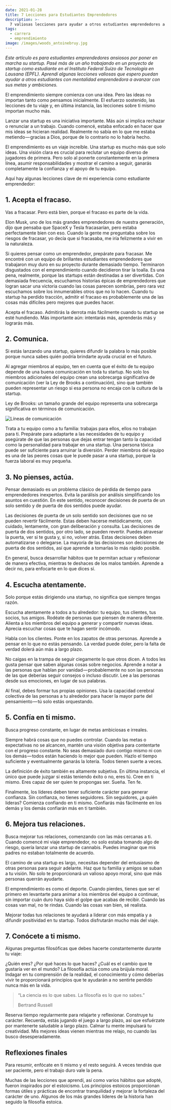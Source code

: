 ```yaml
---
date: 2021-01-28
title: 7 Lecciones para Estudiantes Emprendedores
description: >-
  7 valiosas lecciones para ayudar a otros estudiantes emprendedores a avanzar con sus metas y ambiciones.
tags:
  - carrera
  - emprendimiento
image: /images/woods_antoinebruy.jpg
---
```


*Este artículo es para estudiantes emprendedores ansiosos por poner en marcha su startup. Pasé más de un año trabajando en un proyecto de startup como estudiante en el Instituto Federal Suizo de Tecnología en Lausana (EPFL). Aprendí algunas lecciones valiosas que espero puedan ayudar a otros estudiantes con mentalidad emprendedora a avanzar con sus metas y ambiciones.*

El emprendimiento siempre comienza con una idea. Pero las ideas no importan tanto como pensamos inicialmente. El esfuerzo sostenido, las lecciones de tu viaje y, en última instancia, las lecciones sobre ti mismo importan mucho más.

Lanzar una startup es una iniciativa importante. Más aún si implica rechazar o renunciar a un trabajo. Cuando comencé, estaba enfocado en hacer que mis ideas se hicieran realidad. Realmente no sabía en lo que me estaba metiendo — gracias a Dios, porque de lo contrario no lo habría hecho.

El emprendimiento es un viaje increíble. Una startup es mucho más que solo ideas. Una visión clara es crucial para reclutar un equipo diverso de jugadores de primera. Pero solo al ponerte constantemente en la primera línea, asumir responsabilidades y mostrar el camino a seguir, ganarás completamente la confianza y el apoyo de tu equipo.

Aquí hay algunas lecciones clave de mi experiencia como estudiante emprendedor:

## 1. Acepta el fracaso.
Vas a fracasar. Pero está bien, porque el fracaso es parte de la vida.

Elon Musk, uno de los más grandes emprendedores de nuestra generación, dijo que pensaba que SpaceX y Tesla fracasarían, pero estaba perfectamente bien con eso. Cuando la gente me preguntaba sobre los riesgos de fracasar, yo decía que si fracasaba, me iría felizmente a vivir en la naturaleza.

Si quieres pensar como un emprendedor, prepárate para fracasar. Me encontré con un equipo de brillantes estudiantes emprendedores que trabajaron muy duro en su proyecto durante demasiado tiempo. Terminaron disgustados con el emprendimiento cuando decidieron tirar la toalla. Es una pena, realmente, porque las startups están destinadas a ser divertidas. Con demasiada frecuencia, escuchamos historias épicas de emprendedores que logran sacar una victoria cuando las cosas parecen sombrías, pero rara vez escuchamos sobre los innumerables otros que no lo hacen. Cuando tu startup ha perdido tracción, admitir el fracaso es probablemente una de las cosas más difíciles pero mejores que puedes hacer.

Acepta el fracaso. Admitirás la derrota más fácilmente cuando tu startup se esté hundiendo. Más importante aún: intentarás más, aprenderás más y lograrás más.

## 2. Comunica.
Si estás lanzando una startup, quieres difundir la palabra lo más posible porque nunca sabes quién podría brindarte ayuda crucial en el futuro.

Al agregar miembros al equipo, ten en cuenta que el éxito de tu equipo depende de una buena comunicación en toda tu startup. No solo los miembros adicionales del equipo crean una sobrecarga significativa de comunicación (ver la Ley de Brooks a continuación), sino que también pueden representar un riesgo si esa persona no encaja con la cultura de la startup.

Ley de Brooks: un tamaño grande del equipo representa una sobrecarga significativa en términos de comunicación.

![Líneas de comunicación](https://miro.medium.com/max/1400/1*pLdfse5oA5nJOEjemvmgig.webp)

Trata a tu equipo como a tu familia: trabajas para ellos, ellos no trabajan para ti. Prepárate para adaptarte a las necesidades de tu equipo y asegúrate de que las personas que dejas entrar tengan tanto la capacidad como la personalidad para trabajar en una startup. Una persona tóxica puede ser suficiente para arruinar la diversión. Perder miembros del equipo es una de las peores cosas que le puede pasar a una startup, porque la fuerza laboral es muy pequeña.

## 3. No pienses, actúa.
Pensar demasiado es un problema clásico de pérdida de tiempo para emprendedores inexpertos. Evita la parálisis por análisis simplificando los asuntos en cuestión. En este sentido, reconocer decisiones de puerta de un solo sentido y de puerta de dos sentidos puede ayudar.

Las decisiones de puerta de un solo sentido son decisiones que no se pueden revertir fácilmente. Estas deben hacerse metódicamente, con cuidado, lentamente, con gran deliberación y consulta. Las decisiones de puerta de dos sentidos, por otro lado, se pueden revertir. Puedes atravesar la puerta, ver si te gusta y, si no, volver atrás. Estas decisiones deben automatizarse o delegarse. La mayoría de las decisiones son decisiones de puerta de dos sentidos, así que aprende a tomarlas lo más rápido posible.

En general, busca desarrollar hábitos que te permitan actuar y reflexionar de manera efectiva, mientras te deshaces de los malos también. Aprende a decir no, para enfocarte en lo que dices sí.

## 4. Escucha atentamente.
Solo porque estás dirigiendo una startup, no significa que siempre tengas razón.

Escucha atentamente a todos a tu alrededor: tu equipo, tus clientes, tus socios, tus amigos. Rodéate de personas que piensen de manera diferente. Alienta a los miembros del equipo a generar y compartir nuevas ideas. Aprecia escuchar cosas que te hagan sentir incómodo.

Habla con los clientes. Ponte en los zapatos de otras personas. Aprende a pensar en lo que no estás pensando. La verdad puede doler, pero la falta de verdad dolerá aún más a largo plazo.

No caigas en la trampa de seguir ciegamente lo que otros dicen. A todos les gusta pensar que saben algunas cosas sobre negocios. Aprende a notar a las personas que hablan por vanidad — probablemente no son las personas de las que deberías seguir consejos o incluso discutir. Lee a las personas desde sus emociones, en lugar de sus palabras.

Al final, debes formar tus propias opiniones. Usa la capacidad cerebral colectiva de las personas a tu alrededor para hacer la mayor parte del pensamiento — tú solo estás orquestando.

## 5. Confía en ti mismo.
Busca progreso constante, en lugar de metas ambiciosas e irreales.

Siempre habrá cosas que no puedes controlar. Cuando las metas o expectativas no se alcancen, mantén una visión objetiva para contentarte con el progreso constante. No seas demasiado duro contigo mismo ni con los demás — todos están haciendo lo mejor que pueden. Hazlo el tiempo suficiente y eventualmente ganarás la lotería. Todos tienen suerte a veces.

La definición de éxito también es altamente subjetiva. En última instancia, el único que puede juzgar si estás teniendo éxito o no, eres tú. Cree en ti mismo. Eres capaz de ser quien te propongas ser. Sueña. Ten fe.

Finalmente, los líderes deben tener suficiente carácter para generar confianza. Sin confianza, no tienes seguidores. Sin seguidores, ¿a quién lideras? Comienza confiando en ti mismo. Confiarás más fácilmente en los demás y los demás confiarán más en ti también.

## 6. Mejora tus relaciones.
Busca mejorar tus relaciones, comenzando con las más cercanas a ti. Cuando comencé mi viaje emprendedor, no solo estaba tomando algo de riesgo, quería lanzar una startup de cannabis. Puedes imaginar que mis padres no estaban totalmente de acuerdo.

El camino de una startup es largo, necesitas depender del entusiasmo de otras personas para seguir adelante. Haz que tu familia y amigos se suban a tu visión. No solo te proporcionará un valioso apoyo moral, sino que más personas querrán ayudarte.

El emprendimiento es como el deporte. Cuando pierdes, tienes que ser el primero en levantarte para animar a los miembros del equipo a continuar, sin importar cuán duro haya sido el golpe que acabas de recibir. Cuando las cosas van mal, no te rindas. Cuando las cosas van bien, sé realista.

Mejorar todas tus relaciones te ayudará a liderar con más empatía y a difundir positividad en tu startup. Todos disfrutarán mucho más del viaje.

## 7. Conócete a ti mismo.
Algunas preguntas filosóficas que debes hacerte constantemente durante tu viaje:

¿Quién eres?
¿Por qué haces lo que haces?
¿Cuál es el cambio que te gustaría ver en el mundo?
La filosofía actúa como una brújula moral. Indagar en tu comprensión de la realidad, el conocimiento y cómo deberías vivir te proporcionará principios que te ayudarán a no sentirte perdido nunca más en la vida.

> “La ciencia es lo que sabes. La filosofía es lo que no sabes.”
> 
> Bertrand Russell

Reserva tiempo regularmente para relajarte y reflexionar. Construye tu carácter. Recuerda, estás jugando el juego a largo plazo, así que esfuérzate por mantenerte saludable a largo plazo. Calmar tu mente impulsará tu creatividad. Mis mejores ideas vienen mientras me relajo, no cuando las busco desesperadamente.

## Reflexiones finales
Para resumir, enfócate en ti mismo y el resto seguirá. A veces tendrás que ser paciente, pero el trabajo duro vale la pena.

Muchas de las lecciones que aprendí, así como varios hábitos que adopté, fueron inspirados por el estoicismo. Los principios estoicos proporcionan formas útiles y prácticas de encontrar tranquilidad y mejorar la fortaleza del carácter de uno. Algunos de los más grandes líderes de la historia han seguido la filosofía estoica.

